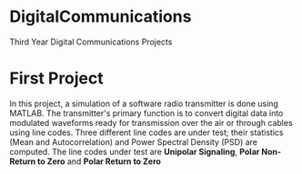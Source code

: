 # DigitalCommunications
Third Year Digital Communications Projects
# First Project
In this project, a simulation of a software radio transmitter is done using MATLAB. The transmitter's primary function is to convert digital data into modulated waveforms ready for transmission over the air or through cables using line codes. Three different line codes are under test; their statistics (Mean and Autocorrelation) and Power Spectral Density (PSD) are computed. The line codes under test are **Unipolar Signaling**, **Polar Non-Return to Zero** and **Polar Return to Zero**

